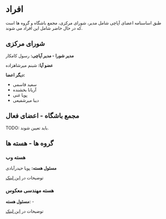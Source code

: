 # افراد

طبق اساسنامه اعضای آپاچی شامل مدیر، شورای مرکزی، مجمع باشگاه و گروه ها است که در حال حاضر شامل این افراد می شوند.

## شورای مرکزی

**مدیر شورا - مدیر آپاچی:** رسول کامکار

**عضو آپا:**  شبنم میرشاهزاده

**دیگر اعضا:**

* سعید قاسمی
* آریانا بخشنده
* پویا غنی
* دیبا میرشفیعی

## مجمع باشگاه - اعضای فعال

TODO: باید تعیین شوند.

## گروه ها - هسته ها

### هسته وب

**مسئول هسته:** پویا حیدرآبادی

توضیحات در [این لینک](./cores/web)

### هسته مهندسی معکوس

**مسئول هسته:** -

توضیحات در [این لینک](./cores/re)

